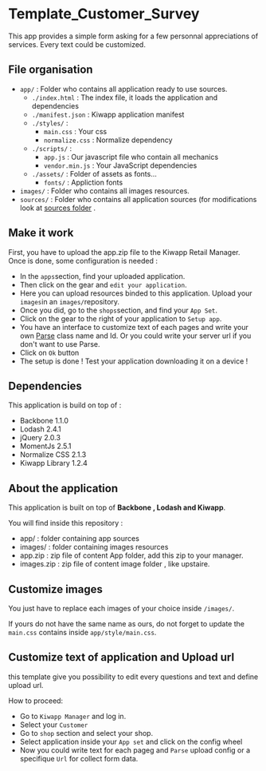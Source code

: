 Template_Customer_Survey
========================

This app provides a simple form asking for a few personnal appreciations of services. Every text could be customized.

## File organisation
- `app/` : Folder who contains all application ready to use sources. 
    - `./index.html` : The index file, it loads the application and dependencies
    - `./manifest.json` : Kiwapp application manifest
    - `./styles/` :
        - `main.css` : Your css
        - `normalize.css` : Normalize dependency
    - `./scripts/` :
        - `app.js` : Our javascript file who contain all mechanics 
        - `vendor.min.js` : Your JavaScript dependencies
    - `./assets/` : Folder of assets as fonts...
        - `fonts/` : Appliction fonts
- `images/` : Folder who contains all images resources. 
- `sources/` : Folder who contains all application sources (for modifications look at [sources folder](sources/README.md) . 

## Make it work

First, you have to upload the app.zip file to the Kiwapp Retail Manager.  
Once is done, some configuration is needed :

- In the `apps`section, find your uploaded application.  
- Then click on the gear and `edit your application`.  
- Here you can upload resources binded to this application. Upload your `images`in an `images/`repository.  
- Once you did, go to the `shops`section, and find your `App Set`.  
- Click on the gear to the right of your application to `Setup app`.  
- You have an interface to customize text of each pages and write your own [Parse](https://parse.com/) class name and Id. Or you could write  your server url if you don't want to use Parse.
- Click on `Ok` button
- The setup is done ! Test your application downloading it on a device !
## Dependencies

This application is build on top of :

- Backbone 1.1.0
- Lodash 2.4.1
- jQuery 2.0.3
- MomentJs 2.5.1
- Normalize CSS 2.1.3
- Kiwapp Library 1.2.4


## About the application

This application is built on top of **Backbone , Lodash and Kiwapp**.

You will find inside this repository :
- app/ : folder containing app sources
- images/ : folder containing images resources
- app.zip : zip file of content App folder, add this zip to your manager.
- images.zip : zip file of content image folder , like upstaire. 
 
## Customize images

You just have to replace each images of your choice inside `/images/`.

If yours do not have the same name as ours, do not forget to update the `main.css` contains inside `app/style/main.css`.

## Customize text of application and Upload url

this template give you possibility to edit every questions and text and define upload url.

How to proceed:
- Go to `Kiwapp Manager` and log in.
- Select your `Customer` 
- Go to `shop` section and select your shop.
- Select application inside your `App set` and click on the config wheel
- Now you could write text for each pageg and `Parse` upload config or a specifique `Url` for collect form data.
